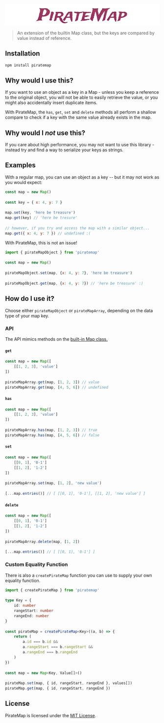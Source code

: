 ![PirateMap](./piratemap.png)

> An extension of the builtin Map class, but the keys are compared by value
> instead of reference.

## Installation

```shell
npm install piratemap
```

## Why would I use this?

If you want to use an object as a key in a Map - unless you keep a reference to
the original object, you will not be able to easily retrieve the value, or you
might also accidentally insert duplicate items.

With PirateMap, the `has`, `get`, `set` and `delete` methods all perform a
shallow compare to check if a key with the same value already exists in the
map.

## Why would I _not_ use this?

If you care about high performance, you may not want to use this library -
instead try and find a way to serialize your keys as strings. 

## Examples

With a regular map, you can use an object as a key -- but it may not work as
you would expect:

```javascript
const map = new Map()

const key = { x: 4, y: 7 }

map.set(key, 'here be treasure')
map.get(key) // 'here be tresure'

// however, if you try and access the map with a similar object...
map.get({ x: 4, y: 7 }) // undefined :(
```

With PirateMap, this is not an issue!

```javascript
import { pirateMapObject } from 'piratemap'

const map = new Map()

pirateMapObject.set(map, {x: 4, y: 7}, 'here be treasure')

pirateMapObject.get(map, {x: 4, y: 7}) // 'here be treasure' :)
```

## How do I use it?

Choose either `pirateMapObject` or `pirateMapArray`, depending on the data type
of your map key.

### API

The API mimics methods on the [built-in Map
class.](https://developer.mozilla.org/en/docs/Web/JavaScript/Reference/Global_Objects/Map)
#### `get`

```typescript
const map = new Map([
    [[1, 2, 3], 'value']
])

pirateMapArray.get(map, [1, 2, 3]) // value
pirateMapArray.get(map, [4, 5, 6]) // undefined
```

#### `has`

```typescript
const map = new Map([
    [[1, 2, 3], 'value']
])

pirateMapArray.has(map, [1, 2, 3]) // true
pirateMapArray.has(map, [4, 5, 6]) // false
```

#### `set`

```typescript
const map = new Map([
    [[0, 1], '0-1']
    [[1, 2], '1-2']
])

pirateMapArray.set(map, [1, 2], 'new value')

[...map.entries()] // [ [[0, 1], '0-1'], [[1, 2], 'new value'] ]
```

#### `delete`

```typescript
const map = new Map([
    [[0, 1], '0-1']
    [[1, 2], '1-2']
])

pirateMapArray.delete(map, [1, 2])

[...map.entries()] // [ [[0, 1], '0-1'] ]
```

### Custom Equality Function

There is also a `createPirateMap` function you can use to supply your own
equality function.

```typescript
import { createPirateMap } from 'piratemap'

type Key = {
    id: number
    rangeStart: number
    rangeEnd: number
}

const pirateMap = createPirateMap<Key>((a, b) => {
    return (
        a.id === b.id &&
        a.rangeStart === b.rangeStart &&
        a.rangeEnd === b.rangeEnd
    )
})

const map = new Map<Key, Value[]>()

pirateMap.set(map, { id, rangeStart, rangeEnd }, values[])
pirateMap.get(map, { id, rangeStart, rangeEnd })
```

## License

PirateMap is licensed under the [MIT License](./LICENSE.md).
